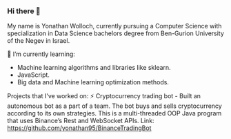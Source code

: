 ### Hi there 👋
My name is Yonathan Wolloch, currently pursuing a Computer Science with specialization in Data Science bachelors degree from Ben-Gurion University of the Negev in Israel.

🌱 I’m currently learning:
- Machine learning algorithms and libraries like sklearn.
- JavaScript.
- Big data and Machine learning optimization methods.

Projects that I've worked on:
⚡ Cryptocurrency trading bot - Built an autonomous bot as a part of a team. The bot buys and sells cryptocurrency according to its own strategies. This is a multi-threaded OOP Java program that uses Binance’s Rest and WebSocket APIs. Link: https://github.com/yonathan95/BinanceTradingBot

<!--
**yonathan95/yonathan95** is a ✨ _special_ ✨ repository because its `README.md` (this file) appears on your GitHub profile.

Here are some ideas to get you started:

- 🔭 I’m currently working on ...
- 🌱 I’m currently learning ...
- 👯 I’m looking to collaborate on ...
- 🤔 I’m looking for help with ...
- 💬 Ask me about ...
- 📫 How to reach me: ...
- 😄 Pronouns: ...
- ⚡ Fun fact: ...
-->
